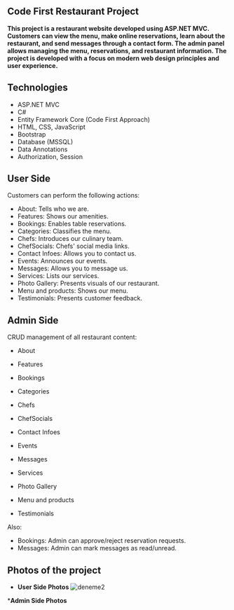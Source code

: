 ## Code First  Restaurant Project

__This project is a restaurant website developed using ASP.NET MVC. Customers can view the menu, make online reservations, learn about the restaurant, and send messages through a contact form. The admin panel allows managing the menu, reservations, and restaurant information. The project is developed with a focus on modern web design principles and user experience.__

## __Technologies__

* ASP.NET MVC
* C#
* Entity Framework Core (Code First Approach)
* HTML, CSS, JavaScript
* Bootstrap 
* Database (MSSQL)
* Data Annotations
* Authorization, Session

## __User Side__

Customers can perform the following actions:

* About: Tells who we are.
* Features: Shows our amenities.
* Bookings: Enables table reservations.
* Categories: Classifies the menu.
* Chefs: Introduces our culinary team.
* ChefSocials: Chefs' social media links.
* Contact Infoes: Allows you to contact us.
* Events: Announces our events.
* Messages: Allows you to message us.
* Services: Lists our services.
* Photo Gallery: Presents visuals of our restaurant.
* Menu and products: Shows our menu.
* Testimonials: Presents customer feedback.

## __Admin Side__
CRUD management of all restaurant content:

* About
* Features
* Bookings
* Categories
* Chefs
* ChefSocials
* Contact Infoes

* Events
* Messages
* Services
* Photo Gallery
* Menu and products
* Testimonials

Also:
* Bookings: Admin can approve/reject reservation requests.
* Messages: Admin can mark messages as read/unread.

## __Photos of the project__

* __User Side Photos__
![deneme2](https://github.com/user-attachments/assets/0b23c258-b9d6-49ca-a891-59272d324e09)

*__Admin Side Photos__





